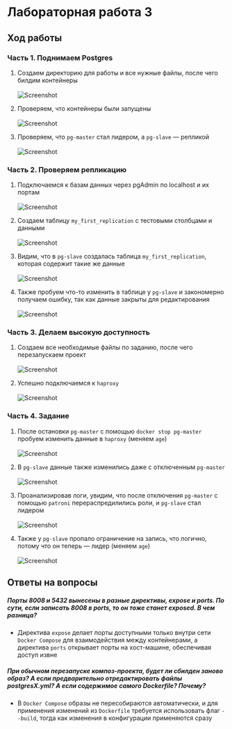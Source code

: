 # Лабораторная работа 3

## Ход работы

### Часть 1. Поднимаем Postgres

1. Создаем директорию для работы и все нужные файлы, после чего билдим контейнеры <br><br>
![Screenshot](images/Screenshot_0.png)

2. Проверяем, что контейнеры были запущены <br><br>
![Screenshot](images/Screenshot_1.png)

3. Проверяем, что `pg-master` стал лидером, а `pg-slave` — репликой <br><br>
![Screenshot](images/Screenshot_3.png)

### Часть 2. Проверяем репликацию

1. Подключаемся к базам данных через pgAdmin по localhost и их портам <br><br>
![Screenshot](images/Screenshot_2.png)

2. Cоздаем таблицу `my_first_replication` с тестовыми столбцами и данными <br><br>
![Screenshot](images/Screenshot_4.png)

3. Видим, что в `pg-slave` создалась таблица `my_first_replication`, которая содержит такие же данные <br><br>
![Screenshot](images/Screenshot_5.png)

4. Также пробуем что-то изменить в таблице у `pg-slave` и закономерно получаем ошибку, так как данные закрыты для редактирования <br><br>
![Screenshot](images/Screenshot_6.png)

### Часть 3. Делаем высокую доступность

1. Создаем все необходимые файлы по заданию, после чего перезапускаем проект <br><br>
![Screenshot](images/Screenshot_12.png)

2. Успешно подключаемся к `haproxy` <br><br>
![Screenshot](images/Screenshot_7.png)

### Часть 4. Задание

1. После остановки `pg-master` с помощью `docker stop pg-master` пробуем изменить данные в `haproxy` (меняем `age`) <br><br>
![Screenshot](images/Screenshot_8.png)

2. В `pg-slave` данные также изменились даже с отключенным `pg-master` <br><br>
![Screenshot](images/Screenshot_9.png)

3. Проанализировав логи, увидим, что после отключения `pg-master` с помощью `patroni` перераспредилились роли, и `pg-slave` стал лидером <br><br>
![Screenshot](images/Screenshot_10.png)

4. Также у `pg-slave` пропало ограничение на запись, что логично, потому что он теперь — лидер (меняем `age`) <br><br>
![Screenshot](images/Screenshot_11.png)

## Ответы на вопросы

##### Порты 8008 и 5432 вынесены в разные директивы, expose и ports. По сути, если записать 8008 в ports, то он тоже станет exposed. В чем разница?
- Директива `expose` делает порты доступными только внутри сети `Docker Compose` для взаимодействия между контейнерами, а директива `ports` открывает порты на хост-машине, обеспечивая доступ извне

##### При обычном перезапуске композ-проекта, будет ли сбилден заново образ? А если предварительно отредактировать файлы postgresX.yml? А если содержимое самого Dockerfile? Почему?
- В `Docker Compose` образы не пересобираются автоматически, и для применения изменений из `Dockerfile` требуется использовать флаг `--build`, тогда как изменения в конфигурации применяются сразу
